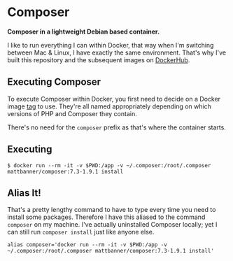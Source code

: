 # Composer
**Composer in a lightweight Debian based container.**

I like to run everything I can within Docker, that way when I'm switching between Mac & Linux, I have exactly the same environment. That's why I've built this repository and the subsequent images on [DockerHub](https://hub.docker.com/r/mattbanner/composer/tags).

## Executing Composer
To execute Composer within Docker, you first need to decide on a Docker image [tag](https://hub.docker.com/r/mattbanner/composer/tags) to use. They're all named appropriately depending on which versions of PHP and Composer they contain.

There's no need for the `composer` prefix as that's where the container starts. 

## Executing

```shell script
$ docker run --rm -it -v $PWD:/app -v ~/.composer:/root/.composer mattbanner/composer:7.3-1.9.1 install
```

## Alias It!
That's a pretty lengthy command to have to type every time you need to install some packages. Therefore I have this aliased to the command `composer` on my machine. I've actually uninstalled Composer locally; yet I can still run `composer install` just like anyone else.

```
alias composer='docker run --rm -it -v $PWD:/app -v ~/.composer:/root/.composer mattbanner/composer:7.3-1.9.1 install'
```
